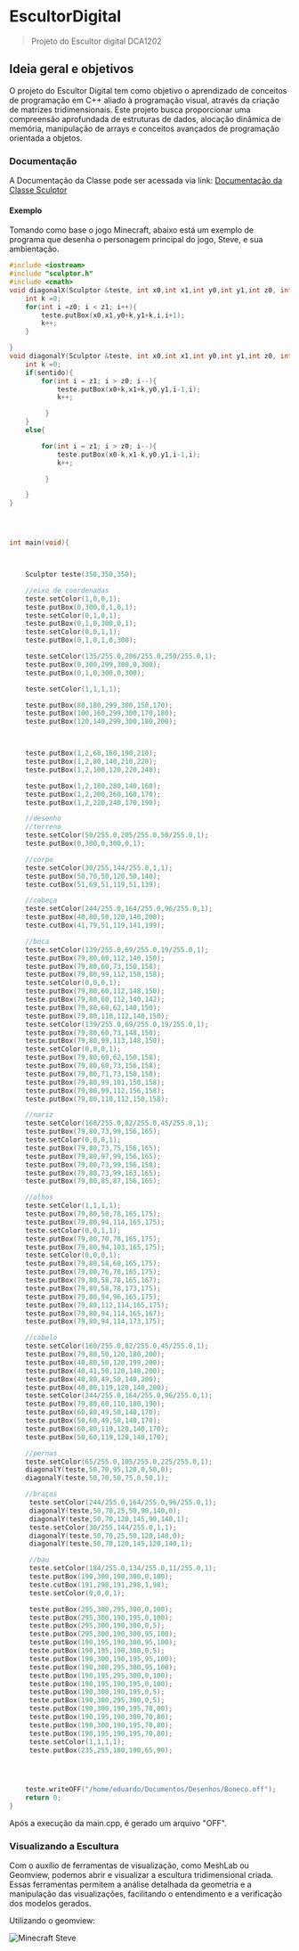 # EscultorDigital

>  Projeto do Escultor digital DCA1202

## Ideia geral e objetivos

O projeto do Escultor Digital tem como objetivo o aprendizado de conceitos de programação em C++ aliado à programação visual, através da criação de matrizes tridimensionais. Este projeto busca proporcionar uma compreensão aprofundada de estruturas de dados, alocação dinâmica de memória, manipulação de arrays e conceitos avançados de programação orientada a objetos. 

### Documentação

A Documentação da Classe pode ser acessada via link: [Documentação da Classe Sculptor](https://carlos98770.github.io/EscultorDigital/html/index.html)


#### Exemplo

Tomando como base o jogo Minecraft, abaixo está um exemplo de programa que desenha o personagem principal do jogo, Steve, e sua ambientação.

```cpp
#include <iostream>
#include "sculptor.h"
#include <cmath>
void diagonalX(Sculptor &teste, int x0,int x1,int y0,int y1,int z0, int z1){
    int k =0;
    for(int i =z0; i < z1; i++){
        teste.putBox(x0,x1,y0+k,y1+k,i,i+1);
        k++;
    }

}
void diagonalY(Sculptor &teste, int x0,int x1,int y0,int y1,int z0, int z1,int sentido){
    int k =0;
    if(sentido){
        for(int i = z1; i > z0; i--){
            teste.putBox(x0+k,x1+k,y0,y1,i-1,i);
            k++;

         }
    }
    else{

        for(int i = z1; i > z0; i--){
            teste.putBox(x0-k,x1-k,y0,y1,i-1,i);
            k++;

         }

    }
}




int main(void){



    Sculptor teste(350,350,350);

    //eixo de coordenadas
    teste.setColor(1,0,0,1);
    teste.putBox(0,300,0,1,0,1);
    teste.setColor(0,1,0,1);
    teste.putBox(0,1,0,300,0,1);
    teste.setColor(0,0,1,1);
    teste.putBox(0,1,0,1,0,300);

    teste.setColor(135/255.0,206/255.0,250/255.0,1);
    teste.putBox(0,300,299,300,0,300);
    teste.putBox(0,1,0,300,0,300);

    teste.setColor(1,1,1,1);

    teste.putBox(80,180,299,300,150,170);
    teste.putBox(100,160,299,300,170,180);
    teste.putBox(120,140,299,300,180,200);



    teste.putBox(1,2,60,160,190,210);
    teste.putBox(1,2,80,140,210,220);
    teste.putBox(1,2,100,120,220,240);

    teste.putBox(1,2,180,280,140,160);
    teste.putBox(1,2,200,260,160,170);
    teste.putBox(1,2,220,240,170,190);

    //desenho
    //terreno
    teste.setColor(50/255.0,205/255.0,50/255.0,1);
    teste.putBox(0,300,0,300,0,1);

    //corpo
    teste.setColor(30/255,144/255.0,1,1);
    teste.putBox(50,70,50,120,50,140);
    teste.cutBox(51,69,51,119,51,139);

    //cabeça
    teste.setColor(244/255.0,164/255.0,96/255.0,1);
    teste.putBox(40,80,50,120,140,200);
    teste.cutBox(41,79,51,119,141,199);

    //boca
    teste.setColor(139/255.0,69/255.0,19/255.0,1);
    teste.putBox(79,80,60,112,140,150);
    teste.putBox(79,80,60,73,150,158);
    teste.putBox(79,80,99,112,150,158);
    teste.setColor(0,0,0,1);
    teste.putBox(79,80,60,112,148,150);
    teste.putBox(79,80,60,112,140,142);
    teste.putBox(79,80,60,62,140,150);
    teste.putBox(79,80,110,112,140,150);
    teste.setColor(139/255.0,69/255.0,19/255.0,1);
    teste.putBox(79,80,60,73,148,150);
    teste.putBox(79,80,99,113,148,150);
    teste.setColor(0,0,0,1);
    teste.putBox(79,80,60,62,150,158);
    teste.putBox(79,80,60,73,156,158);
    teste.putBox(79,80,71,73,150,158);
    teste.putBox(79,80,99,101,150,158);
    teste.putBox(79,80,99,112,156,158);
    teste.putBox(79,80,110,112,150,158);

    //nariz
    teste.setColor(160/255.0,82/255.0,45/255.0,1);
    teste.putBox(79,80,73,99,156,165);
    teste.setColor(0,0,0,1);
    teste.putBox(79,80,73,75,156,165);
    teste.putBox(79,80,97,99,156,165);
    teste.putBox(79,80,73,99,156,158);
    teste.putBox(79,80,73,99,163,165);
    teste.putBox(79,80,85,87,156,165);

    //olhos
    teste.setColor(1,1,1,1);
    teste.putBox(79,80,58,78,165,175);
    teste.putBox(79,80,94,114,165,175);
    teste.setColor(0,0,1,1);
    teste.putBox(79,80,70,78,165,175);
    teste.putBox(79,80,94,103,165,175);
    teste.setColor(0,0,0,1);
    teste.putBox(79,80,58,60,165,175);
    teste.putBox(79,80,76,78,165,175);
    teste.putBox(79,80,58,78,165,167);
    teste.putBox(79,80,58,78,173,175);
    teste.putBox(79,80,94,96,165,175);
    teste.putBox(79,80,112,114,165,175);
    teste.putBox(79,80,94,114,165,167);
    teste.putBox(79,80,94,114,173,175);

    //cabelo
    teste.setColor(160/255.0,82/255.0,45/255.0,1);
    teste.putBox(79,80,50,120,180,200);
    teste.putBox(40,80,50,120,199,200);
    teste.putBox(40,41,50,120,140,200);
    teste.putBox(40,80,49,50,140,200);
    teste.putBox(40,80,119,120,140,200);
    teste.setColor(244/255.0,164/255.0,96/255.0,1);
    teste.putBox(79,80,60,110,180,190);
    teste.putBox(60,80,49,50,140,170);
    teste.putBox(50,60,49,50,140,170);
    teste.putBox(60,80,119,120,140,170);
    teste.putBox(50,60,119,120,140,170);

    //pernas
    teste.setColor(65/255.0,105/255.0,225/255.0,1);
    diagonalY(teste,50,70,95,120,0,50,0);
    diagonalY(teste,50,70,50,75,0,50,1);

    //braços
     teste.setColor(244/255.0,164/255.0,96/255.0,1);
     diagonalY(teste,50,70,25,50,90,140,0);
     diagonalY(teste,50,70,120,145,90,140,1);
     teste.setColor(30/255,144/255.0,1,1);
     diagonalY(teste,50,70,25,50,120,140,0);
     diagonalY(teste,50,70,120,145,120,140,1);

     //bau
     teste.setColor(184/255.0,134/255.0,11/255.0,1);
     teste.putBox(190,300,190,300,0,100);
     teste.cutBox(191,298,191,298,1,98);
     teste.setColor(0,0,0,1);

     teste.putBox(295,300,295,300,0,100);
     teste.putBox(295,300,190,195,0,100);
     teste.putBox(295,300,190,300,0,5);
     teste.putBox(295,300,190,300,95,100);
     teste.putBox(190,195,190,300,95,100);
     teste.putBox(190,195,190,300,0,5);
     teste.putBox(190,300,190,195,95,100);
     teste.putBox(190,300,295,300,95,100);
     teste.putBox(190,195,295,300,0,100);
     teste.putBox(190,195,190,195,0,100);
     teste.putBox(190,300,190,195,0,5);
     teste.putBox(190,300,295,300,0,5);
     teste.putBox(190,300,190,195,70,80);
     teste.putBox(190,195,190,300,70,80);
     teste.putBox(190,300,190,195,70,80);
     teste.putBox(190,195,190,195,70,80);
     teste.setColor(1,1,1,1);
     teste.putBox(235,255,180,190,65,90);




    teste.writeOFF("/home/eduardo/Documentos/Desenhos/Boneco.off");
    return 0;
}


```
Após a execução da main.cpp, é gerado um arquivo "OFF".



### Visualizando a Escultura

Com o auxílio de ferramentas de visualização, como MeshLab ou Geomview, podemos abrir e visualizar a escultura tridimensional criada. Essas ferramentas permitem a análise detalhada da geometria e a manipulação das visualizações, facilitando o entendimento e a verificação dos modelos gerados.

Utilizando o geomview:


![Minecraft Steve](imgs/Steve.png)

